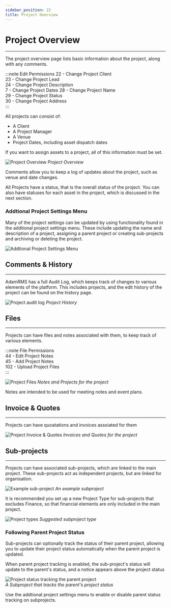 ```yaml
---
sidebar_position: 22
title: Project Overview
---
```


# Project Overview
---

The project overview page lists basic information about the project, along with any comments.

:::note Edit Permissions
22 - Change Project Client  
23 - Change Project Lead  
24 - Change Project Description  
7 - Change Project Dates
28 - Change Project Name  
29 - Change Project Status  
30 - Change Project Address  
:::

All projects can consist of:
- A Client
- A Project Manager
- A Venue
- Project Dates, including asset dispatch dates

If you want to assign assets to a project, all of this information must be set.

![Project Overview](/img/tutorial/projects/projects-overview.png)
*Project Overview*

Comments allow you to keep a log of updates about the project, such as venue and date  changes.

All Projects have a status, that is the overall status of the project. You can also have statuses for each asset in the project, which is discussed in the next section.

### Addtional Project Settings Menu
Many of the project settings can be updated by using functionality found in the addtional project settings menu. These include updating the name and description of a project, assigning a parent project or creating sub-projects and archiving or deleting the project. 

![Addtional Project Settings Menu](/img/tutorial/projects/projects-additional-settings.png)

## Comments & History
---

AdamRMS has a full Audit Log, which keeps track of changes to various elements of the platform. This includes projects, and the edit history of the project can be found on the history page.

![Project audit log](/img/tutorial/projects/projects-audit.png)
*Project History*

## Files
---
Projects can have files and notes associated with them, to keep track of various elements.

:::note File Permissions  
44 - Edit Project Notes  
45 - Add Project Notes  
102 - Upload Project Files  
:::

![Project Files](/img/tutorial/projects/projects-files.png)
*Notes and Projects for the project*

Notes are intended to be used for meeting notes and event plans.

## Invoice & Quotes
---
Projects can have quoatations and invoices assoiated for them



![Project Invoice & Quotes](/img/tutorial/projects/projects-invoice.png)
*Invoices and Quotes for the project*


## Sub-projects
---
Projects can have associated sub-projects, which are linked to the main project. These sub-projects act as independent projects, but are linked for organisation.

![Example sub-project](/img/tutorial/projects/projects-subproject.png)
*An example subproject*

It is recommended you set up a new Project Type for sub-projects that excludes Finance, so that financial elements are only included in the main project.

![Project types](/img/tutorial/projects/projects-subprojects-type.png)
*Suggested subproject type*


### Following Parent Project Status
Sub-projects can optionally track the status of their parent project, allowing you to update their project status automatically when the parent project is updated.

When parent project tracking is enabled, the sub-project's status will update to the parent's status, and a notice appears above the project status

![Project status tracking the parent project](/img/tutorial/projects/projects-subproject-parent-status.png)  
*A Subproject that tracks the parent's project status*

Use the addtional project settings menu to enable or disable parent status tracking on subprojects.